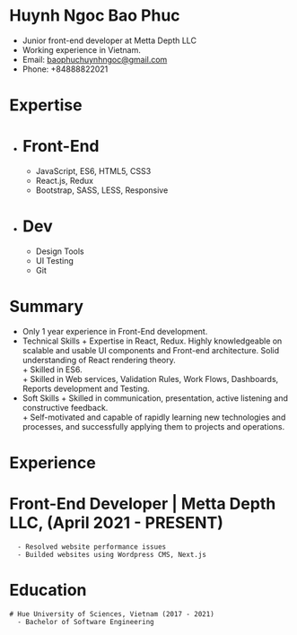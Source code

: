 # Huynh Ngoc Bao Phuc
  - Junior front-end developer at Metta Depth LLC </br>
  - Working experience in Vietnam.</br>
  - Email: baophuchuynhngoc@gmail.com</br>
  - Phone: +84888822021</br>
# Expertise
  - # Front-End
    + JavaScript, ES6, HTML5, CSS3
    + React.js, Redux
    + Bootstrap, SASS, LESS, Responsive
  - # Dev
    + Design Tools
    + UI Testing
    + Git
# Summary
   - Only 1 year experience in Front-End development.
   - Technical Skills
    + Expertise in React, Redux. Highly knowledgeable on scalable and usable UI components and Front-end architecture. Solid understanding of React rendering theory.</br>
    + Skilled in ES6.</br>
    + Skilled in  Web services, Validation Rules, Work Flows, Dashboards, Reports development and Testing.</br>
   - Soft Skills
    + Skilled in communication, presentation, active listening and constructive feedback.</br>
    + Self-motivated and capable of rapidly learning new technologies and processes, and successfully applying them to projects and operations.</br>
 # Experience
   # Front-End Developer | Metta Depth LLC, (April 2021 - PRESENT)
      - Resolved website performance issues
      - Builded websites using Wordpress CMS, Next.js
 # Education
    # Hue University of Sciences, Vietnam (2017 - 2021)
      - Bachelor of Software Engineering
    
